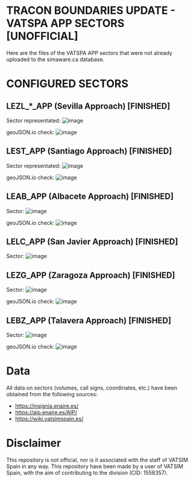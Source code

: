 # TRACON BOUNDARIES UPDATE - VATSPA APP SECTORS [UNOFFICIAL]
Here are the files of the VATSPA APP sectors that were not already uploaded to the simaware.ca database.

# CONFIGURED SECTORS
## LEZL_*_APP (Sevilla Approach) [FINISHED]

Sector representated:
![image](https://user-images.githubusercontent.com/115694318/233064619-cb3a3fbf-c62c-4d2d-9c34-d1d241792c34.png)

geoJSON.io check:
![image](https://user-images.githubusercontent.com/115694318/233356044-3573e61c-c43d-49ed-be5c-90e1b26acb6d.png)


## LEST_APP (Santiago Approach) [FINISHED]

Sector representated:
![image](https://user-images.githubusercontent.com/115694318/233168751-8641a727-2d17-4f1f-96a7-c89414ffe8ee.png)

geoJSON.io check:
![image](https://user-images.githubusercontent.com/115694318/233358330-13f0d0da-586a-470b-b45a-5db5ae698969.png)


## LEAB_APP (Albacete Approach) [FINISHED]

Sector: 
![image](https://user-images.githubusercontent.com/115694318/233068282-eb4bfef3-be97-4230-ab41-7bd49b7d2e23.png)

geoJSON.io check:
![image](https://user-images.githubusercontent.com/115694318/233356198-dda7d062-9988-42c2-8658-ce6cd6dc6643.png)

## LELC_APP (San Javier Approach) [FINISHED]

Sector:
![image](https://user-images.githubusercontent.com/115694318/233168603-e7689555-c65d-4842-8730-53dab6d52697.png)

## LEZG_APP (Zaragoza Approach) [FINISHED]

Sector:
![image](https://user-images.githubusercontent.com/115694318/233182465-39cb473b-83da-4ba2-9caa-1b326ffc2452.png)

geoJSON.io check:
![image](https://user-images.githubusercontent.com/115694318/233356269-2ad6a332-447f-4cef-a131-a9980ea76e3c.png)


## LEBZ_APP (Talavera Approach) [FINISHED]

Sector:
![image](https://user-images.githubusercontent.com/115694318/233347235-ae458fef-340c-4936-ab2b-a0adb2a7f753.png)

geoJSON.io check:
![image](https://user-images.githubusercontent.com/115694318/233354380-fe15da51-8e23-48e2-8f1a-dede835b0d45.png)





# Data
All data on sectors (volumes, call signs, coordinates, etc.) have been obtained from the following sources:
- https://insignia.enaire.es/ 
- https://aip.enaire.es/AIP/
- https://wiki.vatsimspain.es/

# Disclaimer
This repository is not official, nor is it associated with the staff of VATSIM Spain in any way. This repository have been made by a user of VATSIM Spain, with the aim of contributing to the division (CID: 1558357).






